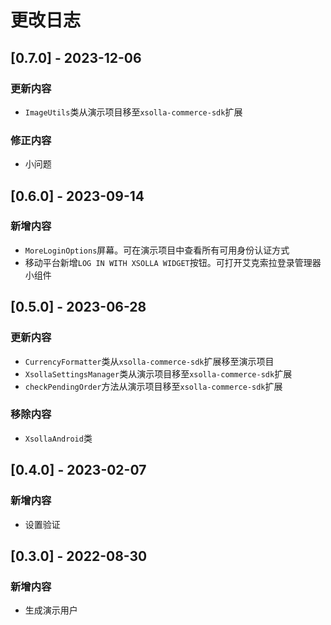 # 更改日志

## [0.7.0] - 2023-12-06

### 更新内容
- `ImageUtils`类从演示项目移至`xsolla-commerce-sdk`扩展

### 修正内容
- 小问题

## [0.6.0] - 2023-09-14

### 新增内容
- `MoreLoginOptions`屏幕。可在演示项目中查看所有可用身份认证方式
- 移动平台新增`LOG IN WITH XSOLLA WIDGET`按钮。可打开艾克索拉登录管理器小组件

## [0.5.0] - 2023-06-28

### 更新内容
- `CurrencyFormatter`类从`xsolla-commerce-sdk`扩展移至演示项目
- `XsollaSettingsManager`类从演示项目移至`xsolla-commerce-sdk`扩展
- `checkPendingOrder`方法从演示项目移至`xsolla-commerce-sdk`扩展

### 移除内容
- `XsollaAndroid`类

## [0.4.0] - 2023-02-07

### 新增内容
- 设置验证

## [0.3.0] - 2022-08-30

### 新增内容
- 生成演示用户
